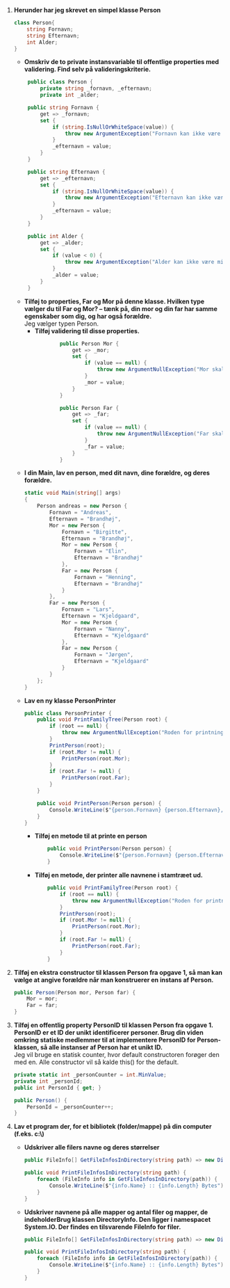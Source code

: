 1. **Herunder har jeg skrevet en simpel klasse Person**
    ```csharp
    class Person{
        string Fornavn;
        string Efternavn;
        int Alder;
    }
    ```

   * **Omskriv de to private instansvariable til offentlige properties med validering. Find selv på valideringskriterie.**
       ```csharp
        public class Person {
            private string _fornavn, _efternavn;
            private int _alder;

        public string Fornavn {
            get => _fornavn;
            set {
                if (string.IsNullOrWhiteSpace(value)) {
                    throw new ArgumentException("Fornavn kan ikke være null eller udelukkende whitespace");
                }
                _efternavn = value;
            }
        }

        public string Efternavn {
            get => _efternavn;
            set {
                if (string.IsNullOrWhiteSpace(value)) {
                    throw new ArgumentException("Efternavn kan ikke være null eller udelukkende whitespace");
                }
                _efternavn = value;
            }
        }

        public int Alder {
            get => _alder;
            set {
                if (value < 0) {
                    throw new ArgumentException("Alder kan ikke være mindre end 0");
                }
                _alder = value;
            }
        }
        ```
   * **Tilføj to properties, Far og Mor på denne klasse. Hvilken type vælger du til Far og Mor? – tænk på, din mor og din far har samme egenskaber som dig, og har også forældre.**  
   Jeg vælger typen Person.
       * **Tilføj validering til disse properties.**
            ```csharp
                    public Person Mor {
                        get => _mor;
                        set {
                            if (value == null) {
                                throw new ArgumentNullException("Mor skal være defineret");
                            }
                            _mor = value;
                        }
                    }

                    public Person Far {
                        get => _far;
                        set {
                            if (value == null) {
                                throw new ArgumentNullException("Far skal være defineret");
                            }
                            _far = value;
                        }
                    }
            ```
   * **I din Main, lav en person, med dit navn, dine forældre, og deres forældre.**
        ```csharp
        static void Main(string[] args)
        {
            Person andreas = new Person {
                Fornavn = "Andreas",
                Efternavn = "Brandhøj",
                Mor = new Person {
                    Fornavn = "Birgitte",
                    Efternavn = "Brandhøj",
                    Mor = new Person {
                        Fornavn = "Elin",
                        Efternavn = "Brandhøj"
                    },
                    Far = new Person {
                        Fornavn = "Henning",
                        Efternavn = "Brandhøj"
                    }
                },
                Far = new Person {
                    Fornavn = "Lars",
                    Efternavn = "Kjeldgaard",
                    Mor = new Person {
                        Fornavn = "Nanny",
                        Efternavn = "Kjeldgaard"
                    },
                    Far = new Person {
                        Fornavn = "Jørgen",
                        Efternavn = "Kjeldgaard"
                    }
                }
            };
        }
        ```
   * **Lav en ny klasse PersonPrinter**
        ```csharp
        public class PersonPrinter {
            public void PrintFamilyTree(Person root) {
                if (root == null) {
                    throw new ArgumentNullException("Roden for printning af familitræet skal være defineret");
                }
                PrintPerson(root);
                if (root.Mor != null) {
                    PrintPerson(root.Mor);
                }
                if (root.Far != null) {
                    PrintPerson(root.Far);
                }
            }

            public void PrintPerson(Person person) {
                Console.WriteLine($"{person.Fornavn} {person.Efternavn}, {person.Alder}");
            }
        }
        ```
       * **Tilføj en metode til at printe en person**
            ```csharp
                public void PrintPerson(Person person) {
                    Console.WriteLine($"{person.Fornavn} {person.Efternavn}, {person.Alder}");
                }
            ```
       * **Tilføj en metode, der printer alle navnene i stamtræet ud.**
            ```csharp
                public void PrintFamilyTree(Person root) {
                    if (root == null) {
                        throw new ArgumentNullException("Roden for printning af familitræet skal være defineret");
                    }
                    PrintPerson(root);
                    if (root.Mor != null) {
                        PrintPerson(root.Mor);
                    }
                    if (root.Far != null) {
                        PrintPerson(root.Far);
                    }
                }
            ```

2. **Tilføj en ekstra constructor til klassen Person fra opgave 1, så man kan vælge at angive forældre når man konstruerer en instans af Person.**
    ```csharp
    public Person(Person mor, Person far) {
        Mor = mor;
        Far = far;
    }
    ```

3. **Tilføj en offentlig property PersonID til klassen Person fra opgave 1. PersonID er et ID der unikt identificerer personer. Brug din viden omkring statiske medlemmer til at implementere PersonID for Person-klassen, så alle instanser af Person har et unikt ID.**  
    Jeg vil bruge en statisk counter, hvor default constructoren forøger den med en. Alle constructor vil så kalde this() for the default.
    ```csharp
    private static int _personCounter = int.MinValue;
    private int _personId;
    public int PersonId { get; }

    public Person() {
        PersonId = _personCounter++;
    }
    ```

4. **Lav et program der, for et bibliotek (folder/mappe) på din computer (f.eks. c:\\)**  
   * **Udskriver alle filers navne og deres størrelser**  
        ```csharp
        public FileInfo[] GetFileInfosInDirectory(string path) => new DirectoryInfo(path).GetFiles();

        public void PrintFileInfosInDirectory(string path) {
            foreach (FileInfo info in GetFileInfosInDirectory(path)) {
                Console.WriteLine($"{info.Name} :: {info.Length} Bytes");
            }
        }
        ```
   * **Udskriver navnene på alle mapper og antal filer og mapper, de indeholderBrug klassen DirectoryInfo. Den ligger i namespacet System.IO. Der findes en tilsvarende FileInfo for filer.**
        ```csharp
        public FileInfo[] GetFileInfosInDirectory(string path) => new DirectoryInfo(path).GetFiles();

        public void PrintFileInfosInDirectory(string path) {
            foreach (FileInfo info in GetFileInfosInDirectory(path)) {
                Console.WriteLine($"{info.Name} :: {info.Length} Bytes");
            }
        }
        ```
        
